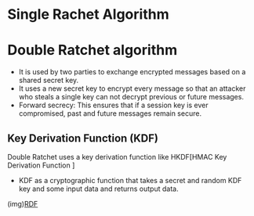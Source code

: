 # Single Rachet Algorithm

#  Double Ratchet algorithm
- It is used by two parties to exchange encrypted messages based on a shared secret key.
- It uses a new secret key to encrypt every message so that an attacker who steals a single key can not decrypt previous or future messages.
- Forward secrecy: This ensures that if a session key is ever compromised, past and future messages remain secure.

## Key Derivation Function (KDF)
Double Ratchet uses a key derivation function like HKDF[HMAC Key Derivation Function ]

-  KDF as a cryptographic function that takes a secret and random KDF key and some input data and returns output data.

(img)[RDF](https://signal.org/docs/specifications/doubleratchet/Set0_0.png)
